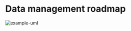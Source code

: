 # Data management roadmap

![example-uml](http://www.plantuml.com/plantuml/proxy?cache=no&src=https://raw.githubusercontent.com/levplotkin/data-management-roadmap/main/data-management-roadmap.puml)
